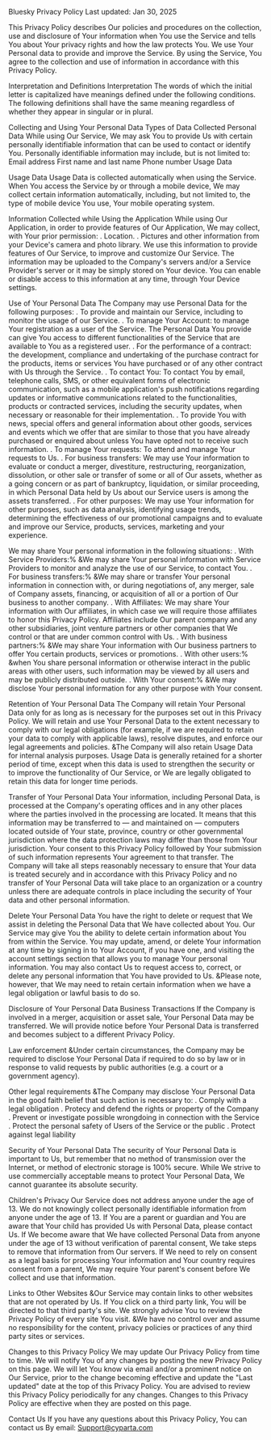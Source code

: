 Bluesky Privacy Policy Last updated: Jan 30, 2025

This Privacy Policy describes Our policies and procedures on the collection, use and disclosure of Your information when You use the Service and tells You about Your privacy rights and how the law protects You. We use Your Personal data to provide and improve the Service. By using the Service, You agree to the collection and use of information in accordance with this Privacy Policy.

Interpretation and Definitions Interpretation The words of which the initial letter is capitalized have meanings defined under the following conditions. The following definitions shall have the same meaning regardless of whether they appear in singular or in plural.

Collecting and Using Your Personal Data Types of Data Collected Personal Data While using Our Service, We may ask You to provide Us with certain personally identifiable information that can be used to contact or identify You. Personally identifiable information may include, but is not limited to: Email address First name and last name Phone number Usage Data

Usage Data Usage Data is collected automatically when using the Service. When You access the Service by or through a mobile device, We may collect certain information automatically, including, but not limited to, the type of mobile device You use, Your mobile operating system.

Information Collected while Using the Application While using Our Application, in order to provide features of Our Application, We may collect, with Your prior permission: . Location. . Pictures and other information from your Device's camera and photo library. We use this information to provide features of Our Service, to improve and customize Our Service. The information may be uploaded to the Company's servers and/or a Service Provider's server or it may be simply stored on Your device. You can enable or disable access to this information at any time, through Your Device settings.

Use of Your Personal Data The Company may use Personal Data for the following purposes: . To provide and maintain our Service, including to monitor the usage of our Service. . To manage Your Account: to manage Your registration as a user of the Service. The Personal Data You provide can give You access to different functionalities of the Service that are available to You as a registered user. . For the performance of a contract: the development, compliance and undertaking of the purchase contract for the products, items or services You have purchased or of any other contract with Us through the Service. . To contact You: To contact You by email, telephone calls, SMS, or other equivalent forms of electronic communication, such as a mobile application's push notifications regarding updates or informative communications related to the functionalities, products or contracted services, including the security updates, when necessary or reasonable for their implementation. . To provide You with news, special offers and general information about other goods, services and events which we offer that are similar to those that you have already purchased or enquired about unless You have opted not to receive such information. . To manage Your requests: To attend and manage Your requests to Us. . For business transfers: We may use Your information to evaluate or conduct a merger, divestiture, restructuring, reorganization, dissolution, or other sale or transfer of some or all of Our assets, whether as a going concern or as part of bankruptcy, liquidation, or similar proceeding, in which Personal Data held by Us about our Service users is among the assets transferred. . For other purposes: We may use Your information for other purposes, such as data analysis, identifying usage trends, determining the effectiveness of our promotional campaigns and to evaluate and improve our Service, products, services, marketing and your experience.

We may share Your personal information in the following situations: . With Service Providers:% &We may share Your personal information with Service Providers to monitor and analyze the use of our Service, to contact You. . For business transfers:% &We may share or transfer Your personal information in connection with, or during negotiations of, any merger, sale of Company assets, financing, or acquisition of all or a portion of Our business to another company. . With Affiliates: We may share Your information with Our affiliates, in which case we will require those affiliates to honor this Privacy Policy. Affiliates include Our parent company and any other subsidiaries, joint venture partners or other companies that We control or that are under common control with Us. . With business partners:% &We may share Your information with Our business partners to offer You certain products, services or promotions. . With other users:% &when You share personal information or otherwise interact in the public areas with other users, such information may be viewed by all users and may be publicly distributed outside. . With Your consent:% &We may disclose Your personal information for any other purpose with Your consent.

Retention of Your Personal Data The Company will retain Your Personal Data only for as long as is necessary for the purposes set out in this Privacy Policy. We will retain and use Your Personal Data to the extent necessary to comply with our legal obligations (for example, if we are required to retain your data to comply with applicable laws), resolve disputes, and enforce our legal agreements and policies. &The Company will also retain Usage Data for internal analysis purposes. Usage Data is generally retained for a shorter period of time, except when this data is used to strengthen the security or to improve the functionality of Our Service, or We are legally obligated to retain this data for longer time periods.

Transfer of Your Personal Data Your information, including Personal Data, is processed at the Company's operating offices and in any other places where the parties involved in the processing are located. It means that this information may be transferred to — and maintained on — computers located outside of Your state, province, country or other governmental jurisdiction where the data protection laws may differ than those from Your jurisdiction. Your consent to this Privacy Policy followed by Your submission of such information represents Your agreement to that transfer. The Company will take all steps reasonably necessary to ensure that Your data is treated securely and in accordance with this Privacy Policy and no transfer of Your Personal Data will take place to an organization or a country unless there are adequate controls in place including the security of Your data and other personal information.

Delete Your Personal Data You have the right to delete or request that We assist in deleting the Personal Data that We have collected about You. Our Service may give You the ability to delete certain information about You from within the Service. You may update, amend, or delete Your information at any time by signing in to Your Account, if you have one, and visiting the account settings section that allows you to manage Your personal information. You may also contact Us to request access to, correct, or delete any personal information that You have provided to Us. &Please note, however, that We may need to retain certain information when we have a legal obligation or lawful basis to do so.

Disclosure of Your Personal Data Business Transactions If the Company is involved in a merger, acquisition or asset sale, Your Personal Data may be transferred. We will provide notice before Your Personal Data is transferred and becomes subject to a different Privacy Policy.

Law enforcement &Under certain circumstances, the Company may be required to disclose Your Personal Data if required to do so by law or in response to valid requests by public authorities (e.g. a court or a government agency).

Other legal requirements &The Company may disclose Your Personal Data in the good faith belief that such action is necessary to: . Comply with a legal obligation . Protecy and defend the rights or property of the Company . Prevent or investigate possible wrongdoing in connection with the Service . Protect the personal safety of Users of the Service or the public . Protect against legal liability

Security of Your Personal Data The security of Your Personal Data is important to Us, but remember that no method of transmission over the Internet, or method of electronic storage is 100% secure. While We strive to use commercially acceptable means to protect Your Personal Data, We cannot guarantee its absolute security.

Children's Privacy Our Service does not address anyone under the age of 13. We do not knowingly collect personally identifiable information from anyone under the age of 13. If You are a parent or guardian and You are aware that Your child has provided Us with Personal Data, please contact Us. If We become aware that We have collected Personal Data from anyone under the age of 13 without verification of parental consent, We take steps to remove that information from Our servers. If We need to rely on consent as a legal basis for processing Your information and Your country requires consent from a parent, We may require Your parent's consent before We collect and use that information.

Links to Other Websites &Our Service may contain links to other websites that are not operated by Us. If You click on a third party link, You will be directed to that third party's site. We strongly advise You to review the Privacy Policy of every site You visit. &We have no control over and assume no responsibility for the content, privacy policies or practices of any third party sites or services.

Changes to this Privacy Policy We may update Our Privacy Policy from time to time. We will notify You of any changes by posting the new Privacy Policy on this page. We will let You know via email and/or a prominent notice on Our Service, prior to the change becoming effective and update the "Last updated" date at the top of this Privacy Policy. You are advised to review this Privacy Policy periodically for any changes. Changes to this Privacy Policy are effective when they are posted on this page.

Contact Us If you have any questions about this Privacy Policy, You can contact us By email: Support@cyparta.com
